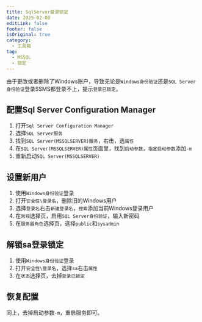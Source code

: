 ```yaml
---
title: SqlServer登录锁定
date: 2025-02-08
editLink: false
footer: false
isOriginal: true
category:
  - 工具箱
tag:
  - MSSQL
  - 锁定
---
```


由于更改或者删除了Windows账户，导致无论是`Windows身份验证`还是`SQL Server身份验证`登录SSMS都登录不上，提示`登录已锁定`。

## 配置Sql Server Configuration Manager

1. 打开`Sql Server Configuration Manager`
2. 选择`SQL Server服务`
3. 找到`SQL Server(MSSQLSERVER)服务`，右击，选`属性`
4. 在`SQL Server(MSSQLSERVER)属性`页面里，找到`启动参数`，`指定启动参数`添加`-m`
5. 重新启动`SQL Server(MSSQLSERVER)`

## 设置新用户

1. 使用`Windows身份验证`登录
2. 打开`安全性\登录名`，删除旧的Windows用户
3. 选择`登录名`右击`新建登录名`，`搜索`添加当前Windows登录用户
4. 在`常规`选择页，启用`SQL Server身份验证`，输入新密码
5. 在`服务器角色`选择页，选择`public`和`sysadmin`

## 解锁sa登录锁定

1. 使用`Windows身份验证`登录
2. 打开`安全性\登录名`，选择`sa`右击`属性`
3. 在`状态`选择页，去掉`登录已锁定`

## 恢复配置

同上，去掉启动参数`-m`，重启服务即可。